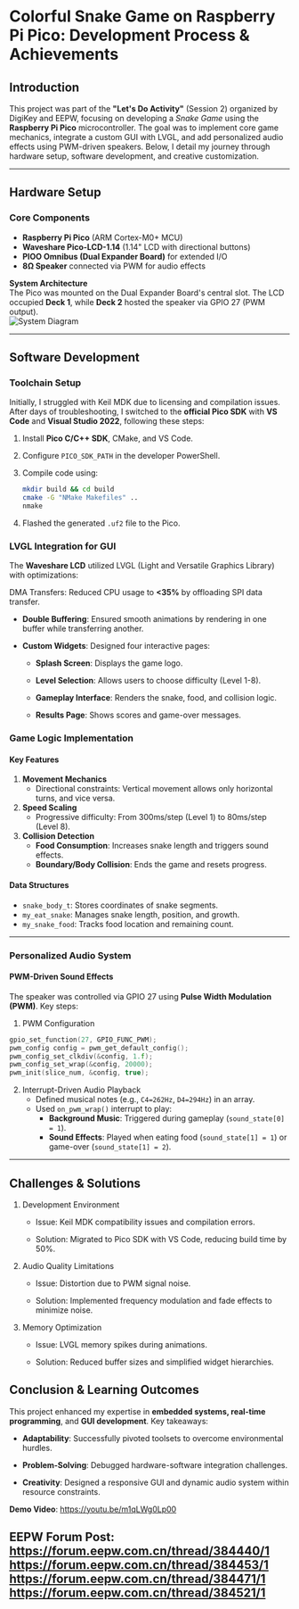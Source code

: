 # Colorful Snake Game on Raspberry Pi Pico: Development Process & Achievements

## Introduction
This project was part of the **"Let's Do Activity"** (Session 2) organized by DigiKey and EEPW, focusing on developing a *Snake Game* using the **Raspberry Pi Pico** microcontroller. The goal was to implement core game mechanics, integrate a custom GUI with LVGL, and add personalized audio effects using PWM-driven speakers. Below, I detail my journey through hardware setup, software development, and creative customization.

---

## Hardware Setup
### Core Components
- **Raspberry Pi Pico** (ARM Cortex-M0+ MCU)  
- **Waveshare Pico-LCD-1.14** (1.14" LCD with directional buttons)  
- **PIOO Omnibus (Dual Expander Board)** for extended I/O  
- **8Ω Speaker** connected via PWM for audio effects  

**System Architecture**  
The Pico was mounted on the Dual Expander Board's central slot. The LCD occupied **Deck 1**, while **Deck 2** hosted the speaker via GPIO 27 (PWM output).  
![System Diagram](http://uphotos.eepw.com.cn/1713930123/pics/1724036918676284.png)

---

## Software Development
### Toolchain Setup
Initially, I struggled with Keil MDK due to licensing and compilation issues. After days of troubleshooting, I switched to the **official Pico SDK** with **VS Code** and **Visual Studio 2022**, following these steps:  
1. Install **Pico C/C++ SDK**, CMake, and VS Code.  
2. Configure `PICO_SDK_PATH` in the developer PowerShell.  
3. Compile code using:  
   ```bash
   mkdir build && cd build  
   cmake -G "NMake Makefiles" ..  
   nmake  
   ```

4. Flashed the generated `.uf2` file to the Pico.

### LVGL Integration for GUI
The **Waveshare LCD** utilized LVGL (Light and Versatile Graphics Library) with optimizations:

DMA Transfers: Reduced CPU usage to **<35%** by offloading SPI data transfer.

- **Double Buffering**: Ensured smooth animations by rendering in one buffer while transferring another.

- **Custom Widgets**: Designed four interactive pages:

  - **Splash Screen**: Displays the game logo.

  - **Level Selection**: Allows users to choose difficulty (Level 1-8).

  - **Gameplay Interface**: Renders the snake, food, and collision logic.

  - **Results Page**: Shows scores and game-over messages.

### Game Logic Implementation
#### Key Features
1. **Movement Mechanics**
   - Directional constraints: Vertical movement allows only horizontal turns, and vice versa.
2. **Speed Scaling**
   - Progressive difficulty: From 300ms/step (Level 1) to 80ms/step (Level 8).
3. **Collision Detection**
   - **Food Consumption**: Increases snake length and triggers sound effects.
   - **Boundary/Body Collision**: Ends the game and resets progress.

#### Data Structures
- `snake_body_t`: Stores coordinates of snake segments.
- `my_eat_snake`: Manages snake length, position, and growth.
- `my_snake_food`: Tracks food location and remaining count.
---
### Personalized Audio System
#### PWM-Driven Sound Effects
The speaker was controlled via GPIO 27 using **Pulse Width Modulation (PWM)**. Key steps:

1. PWM Configuration
```c
gpio_set_function(27, GPIO_FUNC_PWM);  
pwm_config config = pwm_get_default_config();  
pwm_config_set_clkdiv(&config, 1.f);  
pwm_config_set_wrap(&config, 20000);  
pwm_init(slice_num, &config, true); 
``` 
2. Interrupt-Driven Audio Playback
   - Defined musical notes (e.g., `C4=262Hz`, `D4=294Hz`) in an array.
   - Used `on_pwm_wrap()` interrupt to play:
      - **Background Music**: Triggered during gameplay (`sound_state[0] = 1`).
      - **Sound Effects**: Played when eating food (`sound_state[1] = 1`) or game-over (`sound_state[1] = 2`).

---
## Challenges & Solutions
1. Development Environment

   - Issue: Keil MDK compatibility issues and compilation errors.

   - Solution: Migrated to Pico SDK with VS Code, reducing build time by 50%.

2. Audio Quality Limitations

   - Issue: Distortion due to PWM signal noise.

   - Solution: Implemented frequency modulation and fade effects to minimize noise.

3. Memory Optimization

   - Issue: LVGL memory spikes during animations.

   - Solution: Reduced buffer sizes and simplified widget hierarchies.

## Conclusion & Learning Outcomes
This project enhanced my expertise in **embedded systems, real-time programming**, and **GUI development**. Key takeaways:

- **Adaptability**: Successfully pivoted toolsets to overcome environmental hurdles.

- **Problem-Solving**: Debugged hardware-software integration challenges.

- **Creativity**: Designed a responsive GUI and dynamic audio system within resource constraints.

**Demo Video**: <https://youtu.be/m1qLWg0Lp00>

**EEPW Forum Post**: 
<https://forum.eepw.com.cn/thread/384440/1>
<https://forum.eepw.com.cn/thread/384453/1>
<https://forum.eepw.com.cn/thread/384471/1>
<https://forum.eepw.com.cn/thread/384521/1>
---
